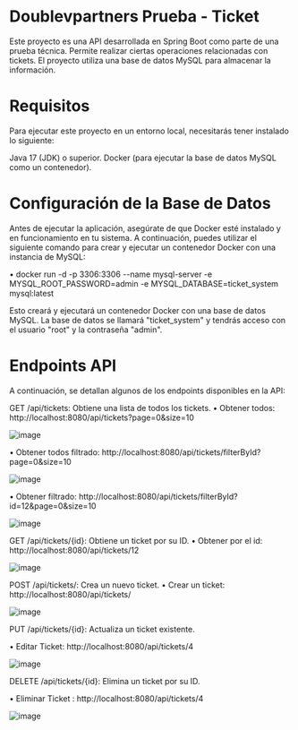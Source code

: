 # Doublevpartners Prueba - Ticket
Este proyecto es una API desarrollada en Spring Boot como parte de una prueba técnica. Permite realizar ciertas operaciones relacionadas con tickets. El proyecto utiliza una base de datos MySQL para almacenar la información.

# Requisitos
Para ejecutar este proyecto en un entorno local, necesitarás tener instalado lo siguiente:

Java 17 (JDK) o superior.
Docker (para ejecutar la base de datos MySQL como un contenedor).
# Configuración de la Base de Datos
Antes de ejecutar la aplicación, asegúrate de que Docker esté instalado y en funcionamiento en tu sistema. A continuación, puedes utilizar el siguiente comando para crear y ejecutar un contenedor Docker con una instancia de MySQL:

• docker run -d -p 3306:3306 --name mysql-server -e MYSQL_ROOT_PASSWORD=admin -e MYSQL_DATABASE=ticket_system mysql:latest

Esto creará y ejecutará un contenedor Docker con una base de datos MySQL. La base de datos se llamará "ticket_system" y tendrás acceso con el usuario "root" y la contraseña "admin".
# Endpoints API
A continuación, se detallan algunos de los endpoints disponibles en la API:

GET /api/tickets: Obtiene una lista de todos los tickets.
•	Obtener todos: http://localhost:8080/api/tickets?page=0&size=10

![image](https://github.com/DanielSaenzt/doublevpartnersPruebaTicket/assets/60766477/3d63f47f-c8df-4200-8d0e-b8365a6af877)

•	Obtener todos filtrado: http://localhost:8080/api/tickets/filterById?page=0&size=10

![image](https://github.com/DanielSaenzt/doublevpartnersPruebaTicket/assets/60766477/f557e69a-def2-45b1-919a-de7d4b1d8a17)

•	Obtener filtrado: http://localhost:8080/api/tickets/filterById?id=12&page=0&size=10

![image](https://github.com/DanielSaenzt/doublevpartnersPruebaTicket/assets/60766477/a124ef57-4f9d-4f3b-9511-4ef3ce0d6c69)


GET /api/tickets/{id}: Obtiene un ticket por su ID.
•	Obtener por el id: http://localhost:8080/api/tickets/12

![image](https://github.com/DanielSaenzt/doublevpartnersPruebaTicket/assets/60766477/75f00154-6695-4893-91a3-8e8306425968)


POST /api/tickets/: Crea un nuevo ticket.
•	Crear un ticket: http://localhost:8080/api/tickets/

![image](https://github.com/DanielSaenzt/doublevpartnersPruebaTicket/assets/60766477/b6578d51-cce5-4102-a164-bed4f1098038)


PUT /api/tickets/{id}: Actualiza un ticket existente.

•	Editar Ticket: http://localhost:8080/api/tickets/4

![image](https://github.com/DanielSaenzt/doublevpartnersPruebaTicket/assets/60766477/309d7bb6-d2b0-495d-b236-3d9878e9bb27)


DELETE /api/tickets/{id}: Elimina un ticket por su ID.

•	Eliminar Ticket : http://localhost:8080/api/tickets/4

![image](https://github.com/DanielSaenzt/doublevpartnersPruebaTicket/assets/60766477/d588b8b4-7989-4d62-9c20-e765a0b5d926)

